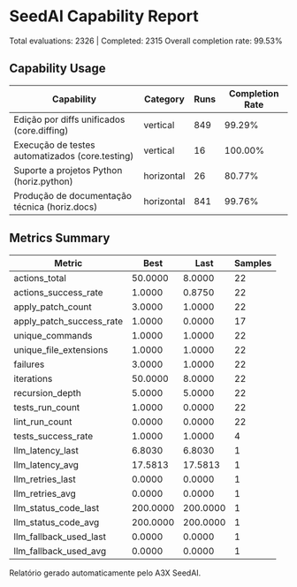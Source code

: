 # SeedAI Capability Report

Total evaluations: 2326 | Completed: 2315
Overall completion rate: 99.53%

## Capability Usage

| Capability | Category | Runs | Completion Rate |
|------------|----------|------|------------------|
| Edição por diffs unificados (core.diffing) | vertical | 849 | 99.29% |
| Execução de testes automatizados (core.testing) | vertical | 16 | 100.00% |
| Suporte a projetos Python (horiz.python) | horizontal | 26 | 80.77% |
| Produção de documentação técnica (horiz.docs) | horizontal | 841 | 99.76% |

## Metrics Summary

| Metric | Best | Last | Samples |
|--------|------|------|---------|
| actions_total | 50.0000 | 8.0000 | 22 |
| actions_success_rate | 1.0000 | 0.8750 | 22 |
| apply_patch_count | 3.0000 | 1.0000 | 22 |
| apply_patch_success_rate | 1.0000 | 0.0000 | 17 |
| unique_commands | 1.0000 | 1.0000 | 22 |
| unique_file_extensions | 1.0000 | 1.0000 | 22 |
| failures | 3.0000 | 1.0000 | 22 |
| iterations | 50.0000 | 8.0000 | 22 |
| recursion_depth | 5.0000 | 5.0000 | 22 |
| tests_run_count | 1.0000 | 0.0000 | 22 |
| lint_run_count | 0.0000 | 0.0000 | 22 |
| tests_success_rate | 1.0000 | 1.0000 | 4 |
| llm_latency_last | 6.8030 | 6.8030 | 1 |
| llm_latency_avg | 17.5813 | 17.5813 | 1 |
| llm_retries_last | 0.0000 | 0.0000 | 1 |
| llm_retries_avg | 0.0000 | 0.0000 | 1 |
| llm_status_code_last | 200.0000 | 200.0000 | 1 |
| llm_status_code_avg | 200.0000 | 200.0000 | 1 |
| llm_fallback_used_last | 0.0000 | 0.0000 | 1 |
| llm_fallback_used_avg | 0.0000 | 0.0000 | 1 |

Relatório gerado automaticamente pelo A3X SeedAI.